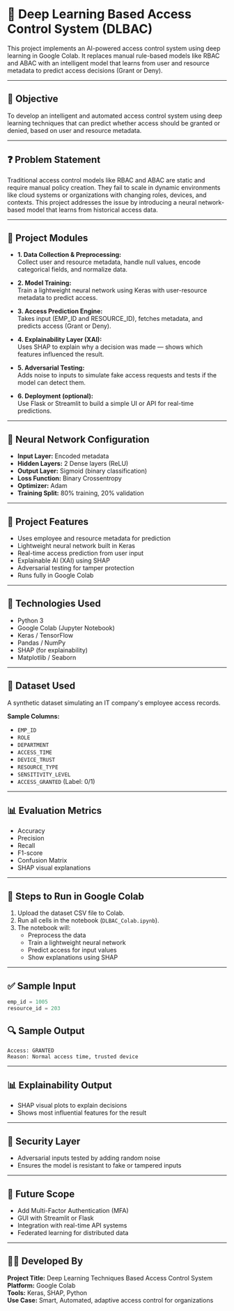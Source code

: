 # 🧠 Deep Learning Based Access Control System (DLBAC)

This project implements an AI-powered access control system using deep learning in Google Colab. It replaces manual rule-based models like RBAC and ABAC with an intelligent model that learns from user and resource metadata to predict access decisions (Grant or Deny).

---

## 🎯 Objective

To develop an intelligent and automated access control system using deep learning techniques that can predict whether access should be granted or denied, based on user and resource metadata.

---

## ❓ Problem Statement

Traditional access control models like RBAC and ABAC are static and require manual policy creation. They fail to scale in dynamic environments like cloud systems or organizations with changing roles, devices, and contexts. This project addresses the issue by introducing a neural network-based model that learns from historical access data.

---

## 🔧 Project Modules

- **1. Data Collection & Preprocessing:**  
  Collect user and resource metadata, handle null values, encode categorical fields, and normalize data.

- **2. Model Training:**  
  Train a lightweight neural network using Keras with user-resource metadata to predict access.

- **3. Access Prediction Engine:**  
  Takes input (EMP_ID and RESOURCE_ID), fetches metadata, and predicts access (Grant or Deny).

- **4. Explainability Layer (XAI):**  
  Uses SHAP to explain why a decision was made — shows which features influenced the result.

- **5. Adversarial Testing:**  
  Adds noise to inputs to simulate fake access requests and tests if the model can detect them.

- **6. Deployment (optional):**  
  Use Flask or Streamlit to build a simple UI or API for real-time predictions.

---

## 🤖 Neural Network Configuration

- **Input Layer:** Encoded metadata
- **Hidden Layers:** 2 Dense layers (ReLU)
- **Output Layer:** Sigmoid (binary classification)
- **Loss Function:** Binary Crossentropy
- **Optimizer:** Adam
- **Training Split:** 80% training, 20% validation

---

## 📌 Project Features

- Uses employee and resource metadata for prediction
- Lightweight neural network built in Keras
- Real-time access prediction from user input
- Explainable AI (XAI) using SHAP
- Adversarial testing for tamper protection
- Runs fully in Google Colab

---

## 🔧 Technologies Used

- Python 3
- Google Colab (Jupyter Notebook)
- Keras / TensorFlow
- Pandas / NumPy
- SHAP (for explainability)
- Matplotlib / Seaborn

---

## 📁 Dataset Used

A synthetic dataset simulating an IT company's employee access records.

**Sample Columns:**
- `EMP_ID`
- `ROLE`
- `DEPARTMENT`
- `ACCESS_TIME`
- `DEVICE_TRUST`
- `RESOURCE_TYPE`
- `SENSITIVITY_LEVEL`
- `ACCESS_GRANTED` (Label: 0/1)

---

## 📊 Evaluation Metrics

- Accuracy  
- Precision  
- Recall  
- F1-score  
- Confusion Matrix  
- SHAP visual explanations

---

## 🚀 Steps to Run in Google Colab

1. Upload the dataset CSV file to Colab.
2. Run all cells in the notebook (`DLBAC_Colab.ipynb`).
3. The notebook will:
   - Preprocess the data
   - Train a lightweight neural network
   - Predict access for input values
   - Show explanations using SHAP

---

## ✅ Sample Input

```python
emp_id = 1005
resource_id = 203
```

## 🔍 Sample Output

```
Access: GRANTED
Reason: Normal access time, trusted device
```

---

## 📊 Explainability Output

- SHAP visual plots to explain decisions
- Shows most influential features for the result

---

## 🔐 Security Layer

- Adversarial inputs tested by adding random noise
- Ensures the model is resistant to fake or tampered inputs

---

## 🎯 Future Scope

- Add Multi-Factor Authentication (MFA)
- GUI with Streamlit or Flask
- Integration with real-time API systems
- Federated learning for distributed data

---

## 👨‍💻 Developed By

**Project Title:** Deep Learning Techniques Based Access Control System  
**Platform:** Google Colab  
**Tools:** Keras, SHAP, Python  
**Use Case:** Smart, Automated, adaptive access control for organizations
